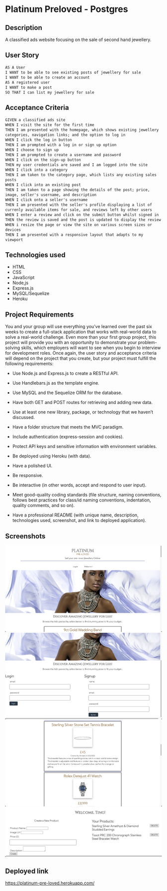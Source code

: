 # Platinum Preloved - Postgres

## Description
A classified ads website focusing on the sale of second hand jewellery.

## User Story

```
AS A User
I WANT to be able to see existing posts of jewellery for sale
I WANT to be able to create an account
AS A registered user
I WANT to make a post
SO THAT I can list my jewellery for sale
```

## Acceptance Criteria

```
GIVEN a classified ads site
WHEN I visit the site for the first time
THEN I am presented with the homepage, which shows existing jewellery categories, navigation links; and the option to log in
WHEN I click the log in button
THEN I am prompted with a log in or sign up option
WHEN I choose to sign up
THEN I am prompted to create a username and password
WHEN I click on the sign-up button
THEN my user credentials are saved and I am logged into the site
WHEN I click into a category
THEN I am taken to the category page, which lists any existing sales posts
WHEN I click into an existing post
THEN I am taken to a page showing the details of the post; price, image, seller's username, and description
WHEN I click onto a seller's username
THEN I am presented with the seller's profile displaying a list of currenly available items for sale, and reviews left by other users
WHEN I enter a review and click on the submit button whilst signed in
THEN the review is saved and the post is updated to display the review
WHEN i resize the page or view the site on various screen sizes or devices
THEN I am presented with a responsive layout that adapts to my viewport
```

## Technologies used
* HTML
* CSS
* JavaScript
* Node,js
* Express.js
* MySQL/Sequelize
* Heroku

## Project Requirements
You and your group will use everything you’ve learned over the past six weeks to create a full-stack application that works with real-world data to solve a real-world challenge. Even more than your first group project, this project will provide you with an opportunity to demonstrate your problem-solving skills, which employers will want to see when you begin to interview for development roles. Once again, the user story and acceptance criteria will depend on the project that you create, but your project must fulfill the following requirements:

* Use Node.js and Express.js to create a RESTful API.

* Use Handlebars.js as the template engine.

* Use MySQL and the Sequelize ORM for the database.

* Have both GET and POST routes for retrieving and adding new data.

* Use at least one new library, package, or technology that we haven’t discussed.

* Have a folder structure that meets the MVC paradigm.

* Include authentication (express-session and cookies).

* Protect API keys and sensitive information with environment variables.

* Be deployed using Heroku (with data).

* Have a polished UI.

* Be responsive.

* Be interactive (in other words, accept and respond to user input).

* Meet good-quality coding standards (file structure, naming conventions, follows best practices for class/id naming conventions, indentation, quality comments, and so on).

* Have a professional README (with unique name, description, technologies used, screenshot, and link to deployed application).

## Screenshots

![shows completed working Platinum Preloved website](./public/assets/images/screenshot1.png)
![shows completed working Platinum Preloved website](./public/assets/images/screenshot2.png)
![shows completed working Platinum Preloved website](./public/assets/images/screenshot3.png)
![shows completed working Platinum Preloved website](./public/assets/images/screenshot4.png)

## Deployed link
https://platinum-pre-loved.herokuapp.com/
